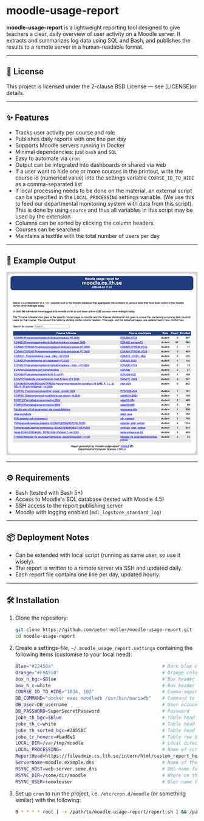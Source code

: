 # moodle-usage-report

**moodle-usage-report** is a lightweight reporting tool designed to give teachers a clear, daily overview of user activity on a Moodle server. It extracts and summarizes log data using SQL and Bash, and publishes the results to a remote server in a human-readable format.

---

## 📄 License

This project is licensed under the 2-clause BSD License — see [LICENSE]or details.

---

## ✨ Features

- Tracks user activity per course and role
- Publishes daily reports with one line per day
- Supports Moodle servers running in Docker
- Minimal dependencies: just `bash` and `SQL`
- Easy to automate via `cron`
- Output can be integrated into dashboards or shared via web
- If a user want to hide one or more courses in the printout, write the course id (numerical value) into the settings variable `COURSE_ID_TO_HIDE` as a comma-separated list
- If local processing needs to be done on the material, an external script can be specified in the `LOCAL_PROCESSING` settings variable. (We use this to feed our departmental monitoring system with data from this script). This is done by using `source` and thus all variables in this script may be used by the extension
- Columns can be sorted by clicking the column headers
- Courses can be searched
- Maintains a textfile with the total number of users per day

---

## 📸 Example Output

![Screendump of report](moodle-usage-report_example_sm.png)

---

## ⚙️  Requirements

- Bash (tested with Bash 5+)
- Access to Moodle's SQL database (tested with Moodle 4.5)
- SSH access to the report publishing server
- Moodle with logging enabled (`mdl_logstore_standard_log`)

---

## 📦 Deployment Notes

- Can be extended with local script (running as same user, so use it wisely).
- The report is written to a remote server via SSH and updated daily.
- Each report file contains one line per day, updated hourly.

---

## 🛠️ Installation

1. Clone the repository:

   ```bash
   git clone https://github.com/peter-moller/moodle-usage-report.git
   cd moodle-usage-report
   ```
2. Create a settings-file, `~/.moodle_usage_report.settings` containing the following items (customise to your local need):
   ```bash
   Blue="#22458a"                                        # Dark blue color to use (not Moodles color!)
   Orange="#F9A510"                                      # Orange color to use (not Moodles color!)
   box_h_bgc=$Blue                                       # Box header background color
   box_h_c=white                                         # Box header text color
   COURSE_ID_TO_HIDE="1034, 102"                         # Comma-separated list of courses to NOT present
   DB_COMMAND="docker exec moodledb /usr/bin/mariadb"    # Command to get into the database
   DB_User=DB_username                                   # User account to get into the database
   DB_PASSWORD=SuperSecretPassword                       # Password
   jobe_th_bgc=$Blue                                     # Table head background color
   jobe_th_c=white                                       # Table head text color
   jobe_th_sorted_bgc=#2A55AC                            # Table head background color for sorting
   jobe_tr_hoverc=#bad8e1                                # Table row background color when mouse is hovering
   LOCAL_DIR=/var/tmp/moodle                             # Local directory to store the output from the script
   LOCAL_PROCESSING=                                     # Name of script to use for local processing of the table data
   ReportHead=https://fileadmin.cs.lth.se/intern/html/custom_report_head_sorting.html
   ServerName=moodle.example.dns                         # Name of the moodle-server that is being presented
   RSYNC_HOST=web-server.some.dns                        # DNS-name for the server that will publish the result
   RSYNC_DIR=/some/dir/moodle                            # Where on that server to put the files
   RSYNC_USER=remoteuser                                 # User name to use with rsync
   ```

3. Set up `cron` to run the project, i.e. `/etc/cron.d/moodle` (or something similar) with the following:
   ```bash
   0 * * * * root [ -x /path/to/moodle-usage-report/report.sh ] && /path/to/moodle-usage-report/report.sh >> /var/log/moodle-usage-report.log 2>&1
   ```
